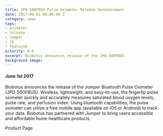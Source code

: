 ```yaml
---
title: JPD-500FBUS Pulse Oximeter Release Announcement
date: 2017-06-01 00:00:00 Z
category: news
tags:
- oximeter
- release
- Jumper
- 2G
- featured
priority: 0.6
excerpt: Biobotus announces release of the JPD-500FBUS
background-image: 
---
```


#### June 1st 2017 

Biobotus announces the release of the Jumper Bluetooth Pulse Oximeter (JPD-500FBUS).  Wireless, lightweight, and easy-to-use, the fingertip pulse oximeter quickly and accurately measures saturated blood oxygen levels, pulse rate, and perfusion index.  Using bluetooth capabilities, the pulse oximeter can utilize a free mobile app (available on iOS or Android) to track your data.  Biobotus has partnered with Jumper to bring users accessible and affordable home healthcare products.

Product Page

